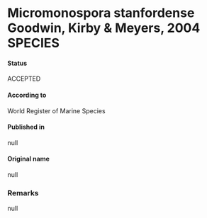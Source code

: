 # Micromonospora stanfordense Goodwin, Kirby & Meyers, 2004 SPECIES

#### Status
ACCEPTED

#### According to
World Register of Marine Species

#### Published in
null

#### Original name
null

### Remarks
null